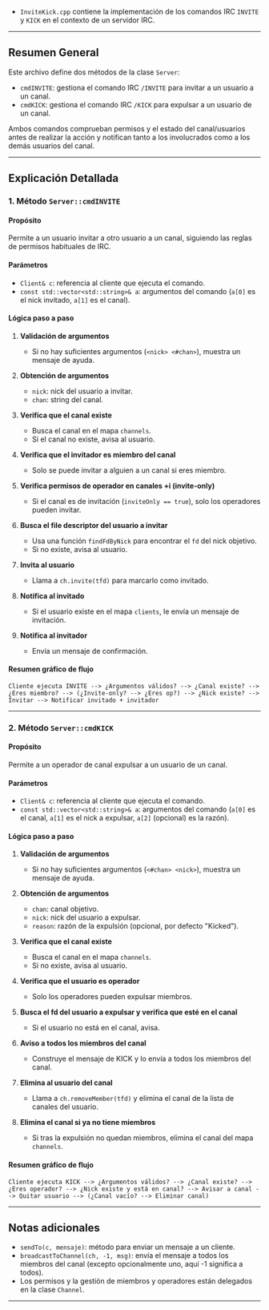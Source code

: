 - `InviteKick.cpp` contiene la implementación de los comandos IRC `INVITE` y `KICK` en el contexto de un servidor IRC.

---

## Resumen General

Este archivo define dos métodos de la clase `Server`:

- `cmdINVITE`: gestiona el comando IRC `/INVITE` para invitar a un usuario a un canal.
- `cmdKICK`: gestiona el comando IRC `/KICK` para expulsar a un usuario de un canal.

Ambos comandos comprueban permisos y el estado del canal/usuarios antes de realizar la acción y notifican tanto a los involucrados como a los demás usuarios del canal.

---

## Explicación Detallada

### 1. Método `Server::cmdINVITE`

#### Propósito

Permite a un usuario invitar a otro usuario a un canal, siguiendo las reglas de permisos habituales de IRC.

#### Parámetros

- `Client& c`: referencia al cliente que ejecuta el comando.
- `const std::vector<std::string>& a`: argumentos del comando (`a[0]` es el nick invitado, `a[1]` es el canal).

#### Lógica paso a paso

1. **Validación de argumentos**

   - Si no hay suficientes argumentos (`<nick> <#chan>`), muestra un mensaje de ayuda.

2. **Obtención de argumentos**

   - `nick`: nick del usuario a invitar.
   - `chan`: string del canal.

3. **Verifica que el canal existe**

   - Busca el canal en el mapa `channels`.
   - Si el canal no existe, avisa al usuario.

4. **Verifica que el invitador es miembro del canal**

   - Solo se puede invitar a alguien a un canal si eres miembro.

5. **Verifica permisos de operador en canales +i (invite-only)**

   - Si el canal es de invitación (`inviteOnly == true`), solo los operadores pueden invitar.

6. **Busca el file descriptor del usuario a invitar**

   - Usa una función `findFdByNick` para encontrar el `fd` del nick objetivo.
   - Si no existe, avisa al usuario.

7. **Invita al usuario**

   - Llama a `ch.invite(tfd)` para marcarlo como invitado.

8. **Notifica al invitado**

   - Si el usuario existe en el mapa `clients`, le envía un mensaje de invitación.

9. **Notifica al invitador**
   - Envía un mensaje de confirmación.

#### Resumen gráfico de flujo

```
Cliente ejecuta INVITE --> ¿Argumentos válidos? --> ¿Canal existe? --> ¿Eres miembro? --> (¿Invite-only? --> ¿Eres op?) --> ¿Nick existe? --> Invitar --> Notificar invitado + invitador
```

---

### 2. Método `Server::cmdKICK`

#### Propósito

Permite a un operador de canal expulsar a un usuario de un canal.

#### Parámetros

- `Client& c`: referencia al cliente que ejecuta el comando.
- `const std::vector<std::string>& a`: argumentos del comando (`a[0]` es el canal, `a[1]` es el nick a expulsar, `a[2]` (opcional) es la razón).

#### Lógica paso a paso

1. **Validación de argumentos**

   - Si no hay suficientes argumentos (`<#chan> <nick>`), muestra un mensaje de ayuda.

2. **Obtención de argumentos**

   - `chan`: canal objetivo.
   - `nick`: nick del usuario a expulsar.
   - `reason`: razón de la expulsión (opcional, por defecto "Kicked").

3. **Verifica que el canal existe**

   - Busca el canal en el mapa `channels`.
   - Si no existe, avisa al usuario.

4. **Verifica que el usuario es operador**

   - Solo los operadores pueden expulsar miembros.

5. **Busca el fd del usuario a expulsar y verifica que esté en el canal**

   - Si el usuario no está en el canal, avisa.

6. **Aviso a todos los miembros del canal**

   - Construye el mensaje de KICK y lo envía a todos los miembros del canal.

7. **Elimina al usuario del canal**

   - Llama a `ch.removeMember(tfd)` y elimina el canal de la lista de canales del usuario.

8. **Elimina el canal si ya no tiene miembros**
   - Si tras la expulsión no quedan miembros, elimina el canal del mapa `channels`.

#### Resumen gráfico de flujo

```
Cliente ejecuta KICK --> ¿Argumentos válidos? --> ¿Canal existe? --> ¿Eres operador? --> ¿Nick existe y está en canal? --> Avisar a canal --> Quitar usuario --> (¿Canal vacío? --> Eliminar canal)
```

---

## Notas adicionales

- `sendTo(c, mensaje)`: método para enviar un mensaje a un cliente.
- `broadcastToChannel(ch, -1, msg)`: envía el mensaje a todos los miembros del canal (excepto opcionalmente uno, aquí -1 significa a todos).
- Los permisos y la gestión de miembros y operadores están delegados en la clase `Channel`.

---
